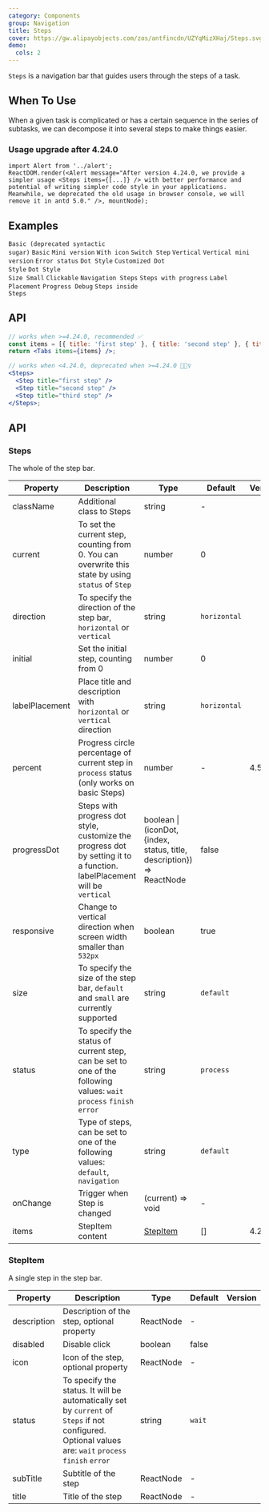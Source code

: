 ```yaml
---
category: Components
group: Navigation
title: Steps
cover: https://gw.alipayobjects.com/zos/antfincdn/UZYqMizXHaj/Steps.svg
demo:
  cols: 2
---
```


`Steps` is a navigation bar that guides users through the steps of a task.

## When To Use

When a given task is complicated or has a certain sequence in the series of subtasks, we can decompose it into several steps to make things easier.

### Usage upgrade after 4.24.0

```__react
import Alert from '../alert';
ReactDOM.render(<Alert message="After version 4.24.0, we provide a simpler usage <Steps items={[...]} /> with better performance and potential of writing simpler code style in your applications. Meanwhile, we deprecated the old usage in browser console, we will remove it in antd 5.0." />, mountNode);
```

## Examples

<code src="./demo/deprecated.tsx">Basic (deprecated syntactic sugar)</code>
<code src="./demo/simple.tsx">Basic</code>
<code src="./demo/small-size.tsx">Mini version</code>
<code src="./demo/icon.tsx">With icon</code>
<code src="./demo/step-next.tsx">Switch Step</code>
<code src="./demo/vertical.tsx">Vertical</code>
<code src="./demo/vertical-small.tsx">Vertical mini version</code>
<code src="./demo/error.tsx">Error status</code>
<code src="./demo/progress-dot.tsx">Dot Style</code>
<code src="./demo/customized-progress-dot.tsx">Customized Dot Style</code>
<code src="./demo/progress-dot-small.tsx" debug>Dot Style Size Small</code>
<code src="./demo/clickable.tsx">Clickable</code>
<code src="./demo/nav.tsx">Navigation Steps</code>
<code src="./demo/progress.tsx">Steps with progress</code>
<code src="./demo/label-placement.tsx">Label Placement</code>
<code src="./demo/progress-debug.tsx" debug>Progress Debug</code>
<code src="./demo/steps-in-steps.tsx" debug>Steps inside Steps</code>

## API

```jsx
// works when >=4.24.0, recommended ✅
const items = [{ title: 'first step' }, { title: 'second step' }, { title: 'third step' }];
return <Tabs items={items} />;

// works when <4.24.0, deprecated when >=4.24.0 🙅🏻‍♀️
<Steps>
  <Step title="first step" />
  <Step title="second step" />
  <Step title="third step" />
</Steps>;
```

## API

### Steps

The whole of the step bar.

| Property       | Description                                                                                                              | Type                                                                   | Default      | Version |
| -------------- | ------------------------------------------------------------------------------------------------------------------------ | ---------------------------------------------------------------------- | ------------ | ------- |
| className      | Additional class to Steps                                                                                                | string                                                                 | -            |         |
| current        | To set the current step, counting from 0. You can overwrite this state by using `status` of `Step`                       | number                                                                 | 0            |         |
| direction      | To specify the direction of the step bar, `horizontal` or `vertical`                                                     | string                                                                 | `horizontal` |         |
| initial        | Set the initial step, counting from 0                                                                                    | number                                                                 | 0            |         |
| labelPlacement | Place title and description with `horizontal` or `vertical` direction                                                    | string                                                                 | `horizontal` |         |
| percent        | Progress circle percentage of current step in `process` status (only works on basic Steps)                               | number                                                                 | -            | 4.5.0   |
| progressDot    | Steps with progress dot style, customize the progress dot by setting it to a function. labelPlacement will be `vertical` | boolean \| (iconDot, {index, status, title, description}) => ReactNode | false        |         |
| responsive     | Change to vertical direction when screen width smaller than `532px`                                                      | boolean                                                                | true         |         |
| size           | To specify the size of the step bar, `default` and `small` are currently supported                                       | string                                                                 | `default`    |         |
| status         | To specify the status of current step, can be set to one of the following values: `wait` `process` `finish` `error`      | string                                                                 | `process`    |         |
| type           | Type of steps, can be set to one of the following values: `default`, `navigation`                                        | string                                                                 | `default`    |         |
| onChange       | Trigger when Step is changed                                                                                             | (current) => void                                                      | -            |         |
| items          | StepItem content                                                                                                         | [StepItem](#StepItem)                                                  | []           | 4.24.0  |

### StepItem

A single step in the step bar.

| Property    | Description                                                                                                                                           | Type      | Default | Version |
| ----------- | ----------------------------------------------------------------------------------------------------------------------------------------------------- | --------- | ------- | ------- |
| description | Description of the step, optional property                                                                                                            | ReactNode | -       |         |
| disabled    | Disable click                                                                                                                                         | boolean   | false   |         |
| icon        | Icon of the step, optional property                                                                                                                   | ReactNode | -       |         |
| status      | To specify the status. It will be automatically set by `current` of `Steps` if not configured. Optional values are: `wait` `process` `finish` `error` | string    | `wait`  |         |
| subTitle    | Subtitle of the step                                                                                                                                  | ReactNode | -       |         |
| title       | Title of the step                                                                                                                                     | ReactNode | -       |         |
